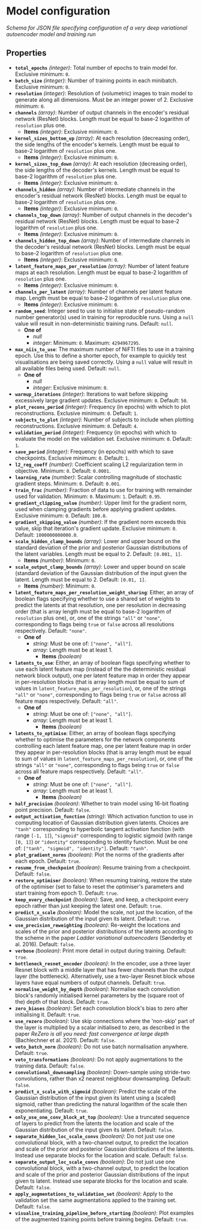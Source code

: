 # Model configuration

*Schema for JSON file specifying configuration of a very deep variational autoencoder model and training run*

## Properties

- **`total_epochs`** *(integer)*: Total number of epochs to train model for. Exclusive minimum: `0`.
- **`batch_size`** *(integer)*: Number of training points in each minibatch. Exclusive minimum: `0`.
- **`resolution`** *(integer)*: Resolution of (volumetric) images to train model to generate along all dimensions. Must be an integer power of 2. Exclusive minimum: `0`.
- **`channels`** *(array)*: Number of output channels in the encoder's residual network (ResNet) blocks. Length must be equal to base-2 logarithm of `resolution` plus one.
  - **Items** *(integer)*: Exclusive minimum: `0`.
- **`kernel_sizes_bottom_up`** *(array)*: At each resolution (decreasing order), the side lengths of the encoder's kernels. Length must be equal to base-2 logarithm of `resolution` plus one.
  - **Items** *(integer)*: Exclusive minimum: `0`.
- **`kernel_sizes_top_down`** *(array)*: At each resolution (decreasing order), the side lengths of the decoder's kernels. Length must be equal to base-2 logarithm of `resolution` plus one.
  - **Items** *(integer)*: Exclusive minimum: `0`.
- **`channels_hidden`** *(array)*: Number of intermediate channels in the encoder's residual network (ResNet) blocks. Length must be equal to base-2 logarithm of `resolution` plus one.
  - **Items** *(integer)*: Exclusive minimum: `0`.
- **`channels_top_down`** *(array)*: Number of output channels in the decoder's residual network (ResNet) blocks. Length must be equal to base-2 logarithm of `resolution` plus one.
  - **Items** *(integer)*: Exclusive minimum: `0`.
- **`channels_hidden_top_down`** *(array)*: Number of intermediate channels in the decoder's residual network (ResNet) blocks. Length must be equal to base-2 logarithm of `resolution` plus one.
  - **Items** *(integer)*: Exclusive minimum: `0`.
- **`latent_feature_maps_per_resolution`** *(array)*: Number of latent feature maps at each resolution. Length must be equal to base-2 logarithm of `resolution` plus one.
  - **Items** *(integer)*: Exclusive minimum: `0`.
- **`channels_per_latent`** *(array)*: Number of channels per latent feature map. Length must be equal to base-2 logarithm of `resolution` plus one.
  - **Items** *(integer)*: Exclusive minimum: `0`.
- **`random_seed`**: Integer seed to use to initialise state of pseudo-random number generator(s) used in training for reproducible runs. Using a `null` value will result in non-deterministic training runs. Default: `null`.
  - **One of**
    - *null*
    - *integer*: Minimum: `0`. Maximum: `4294967295`.
- **`max_niis_to_use`**: The maximum number of NiFTI files to use in a training epoch. Use this to define a shorter epoch, for example to quickly test visualisations are being saved correctly. Using a `null` value will result in all available files being used. Default: `null`.
  - **One of**
    - *null*
    - *integer*: Exclusive minimum: `0`.
- **`warmup_iterations`** *(integer)*: Iterations to wait before skipping excessively large gradient updates. Exclusive minimum: `0`. Default: `50`.
- **`plot_recons_period`** *(integer)*: Frequency (in epochs) with which to plot reconstructions. Exclusive minimum: `0`. Default: `1`.
- **`subjects_to_plot`** *(integer)*: Number of subjects to include when plotting reconstructions. Exclusive minimum: `0`. Default: `4`.
- **`validation_period`** *(integer)*: Frequency (in epochs) with which to evaluate the model on the validation set. Exclusive minimum: `0`. Default: `1`.
- **`save_period`** *(integer)*: Frequency (in epochs) with which to save checkpoints. Exclusive minimum: `0`. Default: `1`.
- **`l2_reg_coeff`** *(number)*: Coefficient scaling L2 regularization term in objective. Minimum: `0`. Default: `0.0001`.
- **`learning_rate`** *(number)*: Scalar controlling magnitude of stochastic gradient steps. Minimum: `0`. Default: `0.001`.
- **`train_frac`** *(number)*: Fraction of data to use for training with remainder used for validation. Minimum: `0`. Maximum: `1`. Default: `0.95`.
- **`gradient_clipping_value`** *(number)*: Upper limit for the gradient norm, used when clamping gradients before applying gradient updates. Exclusive minimum: `0`. Default: `100.0`.
- **`gradient_skipping_value`** *(number)*: If the gradient norm exceeds this value, skip that iteration's gradient update. Exclusive minimum: `0`. Default: `1000000000000.0`.
- **`scale_hidden_clamp_bounds`** *(array)*: Lower and upper bound on the standard deviation of the prior and posterior Gaussian distributions of the latent variables. Length must be equal to 2. Default: `[0.001, 1]`.
  - **Items** *(number)*: Minimum: `0`.
- **`scale_output_clamp_bounds`** *(array)*: Lower and upper bound on scale (standard deviation of the Gaussian distribution of the input given the latent. Length must be equal to 2. Default: `[0.01, 1]`.
  - **Items** *(number)*: Minimum: `0`.
- **`latent_feature_maps_per_resolution_weight_sharing`**: Either, an array of boolean flags specifying whether to use a shared set of weights to predict the latents at that resolution, one per resolution in decreasing order (that is array length must be equal to base-2 logarithm of `resolution` plus one), or, one of the strings `"all"` or `"none"`, corresponding to flags being `true` or `false` across all resolutions respectively. Default: `"none"`.
  - **One of**
    - *string*: Must be one of: `["none", "all"]`.
    - *array*: Length must be at least 1.
      - **Items** *(boolean)*
- **`latents_to_use`**: Either, an array of boolean flags specifying whether to use each latent feature map (instead of the the deterministic residual network block output), one per latent feature map in order they appear in per-resolution blocks (that is array length must be equal to sum of values in `latent_feature_maps_per_resolution`), or, one of the strings `"all"` or `"none"`, corresponding to flags being `true` or `false` across all feature maps respectively. Default: `"all"`.
  - **One of**
    - *string*: Must be one of: `["none", "all"]`.
    - *array*: Length must be at least 1.
      - **Items** *(boolean)*
- **`latents_to_optimise`**: Either, an array of boolean flags specifying whether to optimise the parameters for the network components controlling each latent feature map, one per latent feature map in order they appear in per-resolution blocks (that is array length must be equal to sum of values in `latent_feature_maps_per_resolution`), or, one of the strings `"all"` or `"none"`, corresponding to flags being `true` or `false` across all feature maps respectively. Default: `"all"`.
  - **One of**
    - *string*: Must be one of: `["none", "all"]`.
    - *array*: Length must be at least 1.
      - **Items** *(boolean)*
- **`half_precision`** *(boolean)*: Whether to train model using 16-bit floating point precision. Default: `false`.
- **`output_activation_function`** *(string)*: Which activation function to use in computing location of Gaussian distribution given latents. Choices are `"tanh"` corresponding to hyperbolic tangent activation function (with range `[-1, 1]`), `"sigmoid"` corresponding to logistic sigmoid (with range `[0, 1]`) or `"identity"` corresponding to identity function. Must be one of: `["tanh", "sigmoid", "identity"]`. Default: `"tanh"`.
- **`plot_gradient_norms`** *(boolean)*: Plot the norms of the gradients after each epoch. Default: `true`.
- **`resume_from_checkpoint`** *(boolean)*: Resume training from a checkpoint. Default: `false`.
- **`restore_optimiser`** *(boolean)*: When resuming training, restore the state of the optimiser (set to false to reset the optimiser's parameters and start training from epoch 1). Default: `true`.
- **`keep_every_checkpoint`** *(boolean)*: Save, and keep, a checkpoint every epoch rather than just keeping the latest one. Default: `true`.
- **`predict_x_scale`** *(boolean)*: Model the scale, not just the location, of the Gaussian distribution of the input given its latent. Default: `true`.
- **`use_precision_reweighting`** *(boolean)*: Re-weight the locations and scales of the prior and posterior distributions of the latents according to the scheme in the paper _Ladder variational autoencoders_ (Sønderby et al. 2016). Default: `false`.
- **`verbose`** *(boolean)*: Print more detail in output during training. Default: `true`.
- **`bottleneck_resnet_encoder`** *(boolean)*: In the encoder, use a three layer Resnet block with a middle layer that has fewer channels than the output layer (the bottleneck). Alternatively, use a two-layer Resnet block whose layers have equal numbers of output channels. Default: `true`.
- **`normalise_weight_by_depth`** *(boolean)*: Normalise each convolution block's randomly initialised kernel parameters by the (square root of the) depth of that block. Default: `true`.
- **`zero_biases`** *(boolean)*: Set each convolution block's bias to zero after initialising it. Default: `true`.
- **`use_rezero`** *(boolean)*: Use skip connections where the 'non-skip' part of the layer is multiplied by a scalar initialised to zero, as described in the paper _ReZero is all you need: fast convergence at large depth_ (Bachlechner et al. 2021). Default: `false`.
- **`veto_batch_norm`** *(boolean)*: Do not use batch normalisation anywhere. Default: `true`.
- **`veto_transformations`** *(boolean)*: Do not apply augmentations to the training data. Default: `false`.
- **`convolutional_downsampling`** *(boolean)*: Down-sample using stride-two convolutions, rather than x2 nearest neighbour downsampling. Default: `false`.
- **`predict_x_scale_with_sigmoid`** *(boolean)*: Predict the scale of the Gaussian distribution of the input given its latent using a (scaled) sigmoid, rather than predicting the natural logarithm of the scale then exponentiating. Default: `true`.
- **`only_use_one_conv_block_at_top`** *(boolean)*: Use a truncated sequence of layers to predict from the latents the location and scale of the Gaussian distribution of the input given its latent. Default: `false`.
- **`separate_hidden_loc_scale_convs`** *(boolean)*: Do not just use one convolutional block, with a two-channel output, to predict the location and scale of the prior and posterior Gaussian distributions of the latents. Instead use separate blocks for the location and scale. Default: `false`.
- **`separate_output_loc_scale_convs`** *(boolean)*: Do not just use one convolutional block, with a two-channel output, to predict the location and scale of the prior and posterior Gaussian distributions of the input given ts latent. Instead use separate blocks for the location and scale. Default: `false`.
- **`apply_augmentations_to_validation_set`** *(boolean)*: Apply to the validation set the same augmentations applied to the training set. Default: `false`.
- **`visualise_training_pipeline_before_starting`** *(boolean)*: Plot examples of the augmented training points before training begins. Default: `true`.
